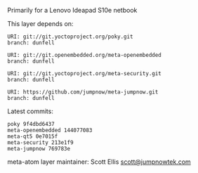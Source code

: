 Primarily for a Lenovo Ideapad S10e netbook

This layer depends on:

    URI: git://git.yoctoproject.org/poky.git
    branch: dunfell

    URI: git://git.openembedded.org/meta-openembedded
    branch: dunfell

    URI: git://git.yoctoproject.org/meta-security.git
    branch: dunfell

    URI: https://github.com/jumpnow/meta-jumpnow.git
    branch: dunfell


Latest commits:

    poky 9f4dbd6437
    meta-openembedded 144077083
    meta-qt5 0e7015f
    meta-security 213e1f9
    meta-jumpnow 769783e

meta-atom layer maintainer: Scott Ellis <scott@jumpnowtek.com>
